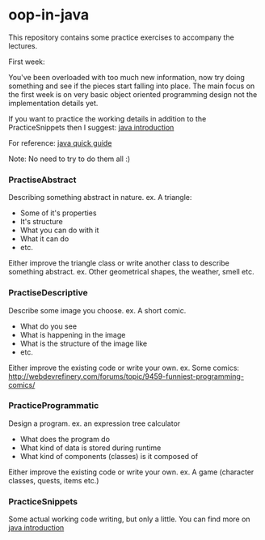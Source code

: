 # oop-in-java

This repository contains some practice exercises to accompany the lectures.

First week:

You've been overloaded with too much new information, now try doing something and see if the pieces start falling into place.
The main focus on the first week is on very basic object oriented programming design not the implementation details yet.

If you want to practice the working details in addition to the PracticeSnippets then I suggest: [java introduction](https://www.hackerrank.com/domains/java/java-introduction)

For reference: [java quick guide](http://www.tutorialspoint.com/java/java_quick_guide.htm)

Note: No need to try to do them all :) 

### PractiseAbstract

Describing something abstract in nature. ex. A triangle:

* Some of it's properties
* It's structure
* What you can do with it
* What it can do
* etc.

Either improve the triangle class or write another class to describe something abstract.
ex. Other geometrical shapes, the weather, smell etc.

### PractiseDescriptive

Describe some image you choose. ex. A short comic.

* What do you see
* What is happening in the image
* What is the structure of the image like
* etc.

Either improve the existing code or write your own.
ex. Some comics: http://webdevrefinery.com/forums/topic/9459-funniest-programming-comics/

### PracticeProgrammatic

Design a program. ex. an expression tree calculator

* What does the program do
* What kind of data is stored during runtime
* What kind of components (classes) is it composed of

Either improve the existing code or write your own.
ex. A game (character classes, quests, items etc.)

### PracticeSnippets

Some actual working code writing, but only a little. You can find more on [java introduction](https://www.hackerrank.com/domains/java/java-introduction)